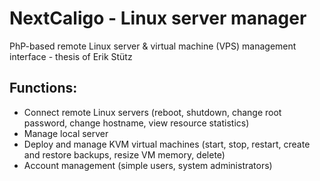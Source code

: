 # NextCaligo - Linux server manager
PhP-based remote Linux server &amp; virtual machine (VPS) management interface - thesis of Erik Stütz

## Functions:
- Connect remote Linux servers (reboot, shutdown, change root password, change hostname, view resource statistics)
- Manage local server 
- Deploy and manage KVM virtual machines (start, stop, restart, create and restore backups, resize VM memory, delete)
- Account management (simple users, system administrators)
